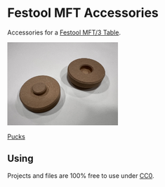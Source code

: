 # Festool MFT Accessories

Accessories for a [Festool MFT/3 Table](https://www.festoolusa.com/accessories/sawing/underframes-and-work-benches/work-benches/495315---mft3).

<a href="pucks/README.md"><img src="pucks/images/pucks.png" width="50%" /></a>

[Pucks](pucks/README.md)

## Using

Projects and files are 100% free to use under [CC0](https://creativecommons.org/public-domain/cc0/).

